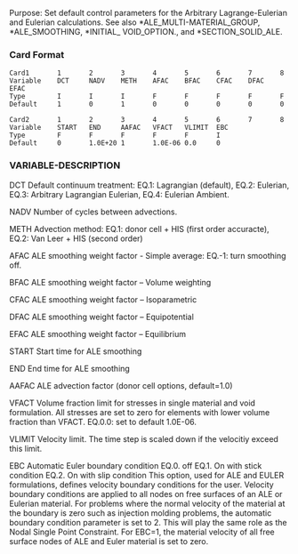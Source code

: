 Purpose: Set default control parameters for the Arbitrary Lagrange-Eulerian and Eulerian
calculations. See also *ALE_MULTI-MATERIAL_GROUP, *ALE_SMOOTHING, *INITIAL_
VOID_OPTION., and *SECTION_SOLID_ALE.

### Card Format

```card
Card1		1		2		3		4		5		6		7		8
Variable 	DCT 	NADV 	METH 	AFAC 	BFAC 	CFAC 	DFAC 	EFAC
Type 		I 		I 		I 		F		F		F		F		F
Default 	1		0		1		0		0		0		0		0

Card2		1		2		3		4		5		6		7		8
Variable 	START 	END 	AAFAC 	VFACT 	VLIMIT 	EBC
Type 		F		F		F		F		F		I
Default 	0 		1.0E+20 1 		1.0E-06 0.0 	0
```

### VARIABLE-DESCRIPTION

DCT	  Default continuum treatment:
		EQ.1: Lagrangian (default),
		EQ.2: Eulerian,
		EQ.3: Arbitrary Lagrangian Eulerian,
		EQ.4: Eulerian Ambient.
		
NADV  Number of cycles between advections.

METH  Advection method:
		EQ.1: donor cell + HIS (first order accuracte),
		EQ.2: Van Leer + HIS (second order)
		
AFAC  ALE smoothing weight factor - Simple average:
		EQ.-1: turn smoothing off.
		
BFAC  ALE smoothing weight factor – Volume weighting

CFAC  ALE smoothing weight factor – Isoparametric

DFAC  ALE smoothing weight factor – Equipotential

EFAC  ALE smoothing weight factor – Equilibrium

START Start time for ALE smoothing

END   End time for ALE smoothing

AAFAC  ALE advection factor (donor cell options, default=1.0)

VFACT  Volume fraction limit for stresses in single material and void formulation.
		All stresses are set to zero for elements with lower volume fraction than
		VFACT.
		EQ.0.0: set to default 1.0E-06.
		
VLIMIT Velocity limit. The time step is scaled down if the velocitiy exceed this limit.

EBC   Automatic Euler boundary condition
			EQ.0. off
			EQ.1. On with stick condition
			EQ.2. On with slip condition
		This option, used for ALE and EULER formulations, defines velocity
		boundary conditions for the user. Velocity boundary conditions are applied
		to all nodes on free surfaces of an ALE or Eulerian material. For problems
		where the normal velocity of the material at the boundary is zero such as
		injection molding problems, the automatic boundary condition parameter is
		set to 2. This will play the same role as the Nodal Single Point Constraint.
		For EBC=1, the material velocity of all free surface nodes of ALE and
		Euler material is set to zero.